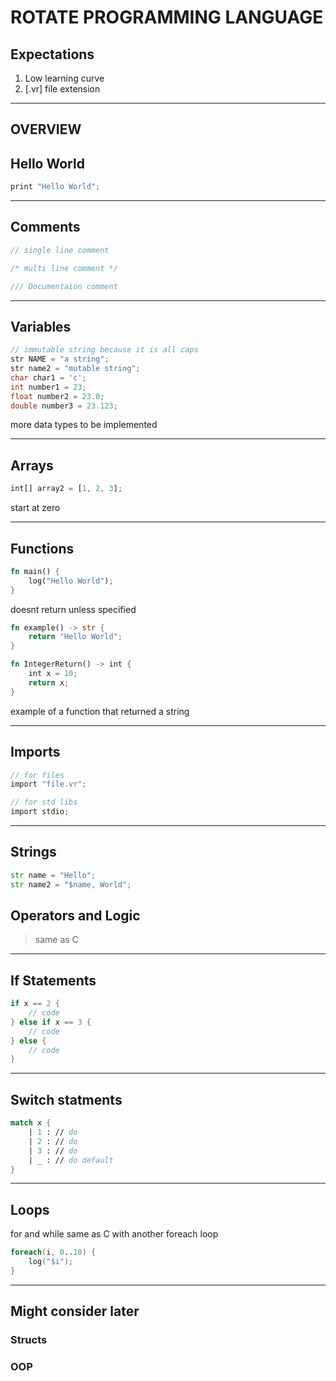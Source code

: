 # ROTATE PROGRAMMING LANGUAGE

## Expectations

1. Low learning curve
1. [.vr] file extension


---

## OVERVIEW

## Hello World

```rust
print "Hello World";
```

---

## Comments

```rust
// single line comment

/* multi line comment */

/// Documentaion comment
```

---

## Variables

```c
// immutable string because it is all caps
str NAME = "a string";
str name2 = "mutable string";
char char1 = 'c';
int number1 = 23;
float number2 = 23.0;
double number3 = 23.123;
```

more data types to be implemented

---

## Arrays

```rust
int[] array2 = [1, 2, 3];
```

start at zero

---

## Functions

```rust
fn main() {
    log("Hello World");
}
```

doesnt return unless specified

```rust
fn example() -> str {
    return "Hello World";
}
```
```rust
fn IntegerReturn() -> int {
    int x = 10;
    return x;
}

```

example of a function that returned a string

---

## Imports

```rust
// for files
import "file.vr";
```

```rust
// for std libs
import stdio;
```

---

## Strings

```py
str name = "Hello";
str name2 = "$name, World";
```

## Operators and Logic

> same as C

---

## If Statements

```rust
if x == 2 {
    // code
} else if x == 3 {
    // code
} else {
    // code
}
```

---

## Switch statments

```fsharp
match x {
    | 1 : // do
    | 2 : // do
    | 3 : // do
    | _ : // do default
}
```

---

## Loops

for and while same as C with another foreach loop

```d
foreach(i, 0..10) {
    log("$i");
}
```

---
## Might consider later
### Structs
### OOP 
